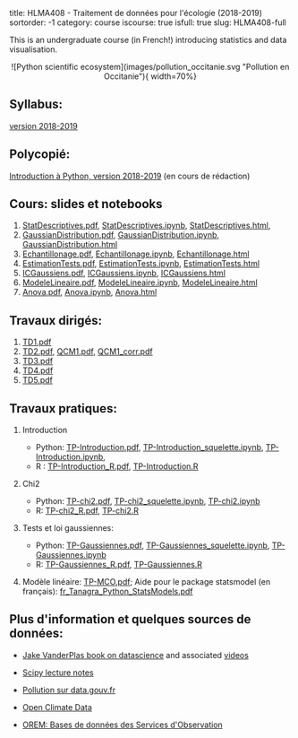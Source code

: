 title: HLMA408 - Traitement de données pour l'écologie (2018-2019)
sortorder: -1
category: course
iscourse: true
isfull: true
slug: HLMA408-full


This is an undergraduate course (in French!) introducing statistics and data visualisation.

<center>
![Python scientific ecosystem](images/pollution_occitanie.svg "Pollution en Occitanie"){ width=70%}
</center>

## Syllabus:
[version 2018-2019](/enseignement/Montpellier/HLMA408/syllabus_HLMA408_2018-2019.pdf)

## Polycopié:
[Introduction à Python, version 2018-2019](/enseignement/Montpellier/HLMA310/IntroPython.pdf) (en cours de rédaction)


## Cours: slides et notebooks

1. [StatDescriptives.pdf](/enseignement/Montpellier/HLMA408/StatDescriptives.pdf),
[StatDescriptives.ipynb](/enseignement/Montpellier/HLMA408/StatDescriptives.ipynb),
[StatDescriptives.html](https://nbviewer.jupyter.org/url/josephsalmon.eu/enseignement/Montpellier/HLMA408/StatDescriptives.ipynb?flush_cache=true),
2. [GaussianDistribution.pdf](/enseignement/Montpellier/HLMA408/GaussianDistribution.pdf),
[GaussianDistribution.ipynb](/enseignement/Montpellier/HLMA408/GaussianDistribution.ipynb),
[GaussianDistribution.html](https://nbviewer.jupyter.org/url/josephsalmon.eu/enseignement/Montpellier/HLMA408/GaussianDistribution.ipynb?flush_cache=true)
3. [Echantillonage.pdf](/enseignement/Montpellier/HLMA408/Echantillonage.pdf),
[Echantillonage.ipynb](/enseignement/Montpellier/HLMA408/Echantillonage.ipynb),
[Echantillonage.html](https://nbviewer.jupyter.org/url/josephsalmon.eu/enseignement/Montpellier/HLMA408/Echantillonage.ipynb?flush_cache=true)
4. [EstimationTests.pdf](/enseignement/Montpellier/HLMA408/EstimationTests.pdf),
[EstimationTests.ipynb](/enseignement/Montpellier/HLMA408/EstimationTests.ipynb),
[EstimationTests.html](https://nbviewer.jupyter.org/url/josephsalmon.eu/enseignement/Montpellier/HLMA408/EstimationTests.ipynb?flush_cache=true)
5. [ICGaussiens.pdf](/enseignement/Montpellier/HLMA408/ICGaussiens.pdf),
[ICGaussiens.ipynb](/enseignement/Montpellier/HLMA408/ICGaussiens.ipynb),
[ICGaussiens.html](https://nbviewer.jupyter.org/url/josephsalmon.eu/enseignement/Montpellier/HLMA408/ICGaussiens.ipynb?flush_cache=true)
5. [ModeleLineaire.pdf](/enseignement/Montpellier/HLMA408/ModeleLineaire.pdf),
[ModeleLineaire.ipynb](/enseignement/Montpellier/HLMA408/ModeleLineaire.ipynb),
[ModeleLineaire.html](https://nbviewer.jupyter.org/url/josephsalmon.eu/enseignement/Montpellier/HLMA408/ModeleLineaire.ipynb?flush_cache=true)
5. [Anova.pdf](/enseignement/Montpellier/HLMA408/Anova.pdf),
[Anova.ipynb](/enseignement/Montpellier/HLMA408/Anova.ipynb),
[Anova.html](https://nbviewer.jupyter.org/url/josephsalmon.eu/enseignement/Montpellier/HLMA408/Anova.ipynb?flush_cache=true)

## Travaux dirigés:

1. [TD1.pdf](/enseignement/Montpellier/HLMA408/TD1.pdf)
1. [TD2.pdf](/enseignement/Montpellier/HLMA408/TD2.pdf),
[QCM1.pdf](/enseignement/Montpellier/HLMA408/QCM1.pdf),
[QCM1_corr.pdf](/enseignement/Montpellier/HLMA408/QCM1_corr.pdf)
1. [TD3.pdf](/enseignement/Montpellier/HLMA408/TD3.pdf)
1. [TD4.pdf](/enseignement/Montpellier/HLMA408/TD4.pdf)
1. [TD5.pdf](/enseignement/Montpellier/HLMA408/TD5.pdf)

## Travaux pratiques:

1. Introduction
	- Python: [TP-Introduction.pdf](/enseignement/Montpellier/HLMA408/TP-Introduction.pdf), [TP-Introduction_squelette.ipynb](/enseignement/Montpellier/HLMA408/TP-Introduction_squelette.ipynb), [TP-Introduction.ipynb](/enseignement/Montpellier/HLMA408/TP-Introduction.ipynb),
	- R :     [TP-Introduction_R.pdf](/enseignement/Montpellier/HLMA408/TP-Introduction_R.pdf), [TP-Introduction.R](/enseignement/Montpellier/HLMA408/TP-Introduction.R)

1. Chi2
	- Python: [TP-chi2.pdf](/enseignement/Montpellier/HLMA408/TP-chi2.pdf), [TP-chi2_squelette.ipynb](/enseignement/Montpellier/HLMA408/TP-chi2_squelette.ipynb), [TP-chi2.ipynb](/enseignement/Montpellier/HLMA408/TP-chi2.ipynb)
	- R:  [TP-chi2_R.pdf](/enseignement/Montpellier/HLMA408/TP-chi2_R.pdf), [TP-chi2.R](/enseignement/Montpellier/HLMA408/TP-chi2.R)

1. Tests et loi gaussiennes:
	- Python: [TP-Gaussiennes.pdf](/enseignement/Montpellier/HLMA408/TP-Gaussiennes.pdf), [TP-Gaussiennes_squelette.ipynb](/enseignement/Montpellier/HLMA408/TP-Gaussiennes_squelette.ipynb), [TP-Gaussiennes.ipynb](/enseignement/Montpellier/HLMA408/TP-Gaussiennes.ipynb)
	- R: [TP-Gaussiennes_R.pdf](/enseignement/Montpellier/HLMA408/TP-Gaussiennes_R.pdf), [TP-Gaussiennes.R](/enseignement/Montpellier/HLMA408/TP-Gaussiennes.R)

1. Modèle linéaire: [TP-MCO.pdf](/enseignement/Montpellier/HLMA408/TP-MCO.pdf); Aide pour le package statsmodel (en français): [fr_Tanagra_Python_StatsModels.pdf](http://eric.univ-lyon2.fr/~ricco/tanagra/fichiers/fr_Tanagra_Python_StatsModels.pdf)

## Plus d'information et quelques sources de données:

- [Jake VanderPlas book on datascience](https://jakevdp.github.io/PythonDataScienceHandbook/)
and associated
[videos](http://jakevdp.github.io/blog/2017/03/03/reproducible-data-analysis-in-jupyter/)

- [Scipy lecture notes](https://www.scipy-lectures.org/)

- [Pollution sur data.gouv.fr](https://www.data.gouv.fr/fr/datasets/donnees-temps-reel-de-mesure-des-concentrations-de-polluants-atmospheriques-reglementes-1/)

- [Open Climate Data](http://openclimatedata.net)

- [OREM: Bases de données des Services d'Observation](https://data.oreme.org/observation)